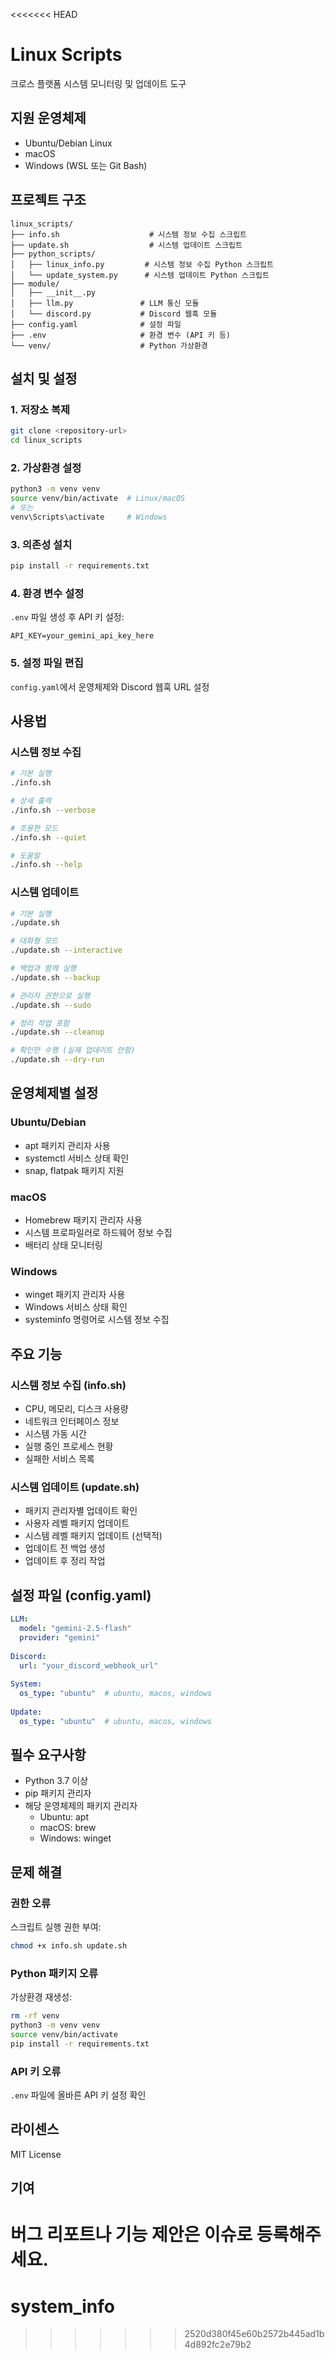 <<<<<<< HEAD
# Linux Scripts

크로스 플랫폼 시스템 모니터링 및 업데이트 도구

## 지원 운영체제

- Ubuntu/Debian Linux
- macOS 
- Windows (WSL 또는 Git Bash)

## 프로젝트 구조

```
linux_scripts/
├── info.sh                    # 시스템 정보 수집 스크립트
├── update.sh                  # 시스템 업데이트 스크립트
├── python_scripts/
│   ├── linux_info.py         # 시스템 정보 수집 Python 스크립트
│   └── update_system.py      # 시스템 업데이트 Python 스크립트
├── module/
│   ├── __init__.py
│   ├── llm.py               # LLM 통신 모듈
│   └── discord.py           # Discord 웹훅 모듈
├── config.yaml              # 설정 파일
├── .env                     # 환경 변수 (API 키 등)
└── venv/                    # Python 가상환경
```

## 설치 및 설정

### 1. 저장소 복제
```bash
git clone <repository-url>
cd linux_scripts
```

### 2. 가상환경 설정
```bash
python3 -m venv venv
source venv/bin/activate  # Linux/macOS
# 또는
venv\Scripts\activate     # Windows
```

### 3. 의존성 설치
```bash
pip install -r requirements.txt
```

### 4. 환경 변수 설정
`.env` 파일 생성 후 API 키 설정:
```
API_KEY=your_gemini_api_key_here
```

### 5. 설정 파일 편집
`config.yaml`에서 운영체제와 Discord 웹훅 URL 설정

## 사용법

### 시스템 정보 수집

```bash
# 기본 실행
./info.sh

# 상세 출력
./info.sh --verbose

# 조용한 모드
./info.sh --quiet

# 도움말
./info.sh --help
```

### 시스템 업데이트

```bash
# 기본 실행
./update.sh

# 대화형 모드
./update.sh --interactive

# 백업과 함께 실행
./update.sh --backup

# 관리자 권한으로 실행
./update.sh --sudo

# 정리 작업 포함
./update.sh --cleanup

# 확인만 수행 (실제 업데이트 안함)
./update.sh --dry-run
```

## 운영체제별 설정

### Ubuntu/Debian
- apt 패키지 관리자 사용
- systemctl 서비스 상태 확인
- snap, flatpak 패키지 지원

### macOS
- Homebrew 패키지 관리자 사용
- 시스템 프로파일러로 하드웨어 정보 수집
- 배터리 상태 모니터링

### Windows
- winget 패키지 관리자 사용
- Windows 서비스 상태 확인
- systeminfo 명령어로 시스템 정보 수집

## 주요 기능

### 시스템 정보 수집 (info.sh)
- CPU, 메모리, 디스크 사용량
- 네트워크 인터페이스 정보
- 시스템 가동 시간
- 실행 중인 프로세스 현황
- 실패한 서비스 목록

### 시스템 업데이트 (update.sh)
- 패키지 관리자별 업데이트 확인
- 사용자 레벨 패키지 업데이트
- 시스템 레벨 패키지 업데이트 (선택적)
- 업데이트 전 백업 생성
- 업데이트 후 정리 작업

## 설정 파일 (config.yaml)

```yaml
LLM:
  model: "gemini-2.5-flash"
  provider: "gemini"
  
Discord:
  url: "your_discord_webhook_url"
  
System:
  os_type: "ubuntu"  # ubuntu, macos, windows
  
Update:
  os_type: "ubuntu"  # ubuntu, macos, windows
```

## 필수 요구사항

- Python 3.7 이상
- pip 패키지 관리자
- 해당 운영체제의 패키지 관리자
  - Ubuntu: apt
  - macOS: brew
  - Windows: winget

## 문제 해결

### 권한 오류
스크립트 실행 권한 부여:
```bash
chmod +x info.sh update.sh
```

### Python 패키지 오류
가상환경 재생성:
```bash
rm -rf venv
python3 -m venv venv
source venv/bin/activate
pip install -r requirements.txt
```

### API 키 오류
`.env` 파일에 올바른 API 키 설정 확인

## 라이센스

MIT License

## 기여

버그 리포트나 기능 제안은 이슈로 등록해주세요.
=======
# system_info
>>>>>>> 2520d380f45e60b2572b445ad1b4d892fc2e79b2

